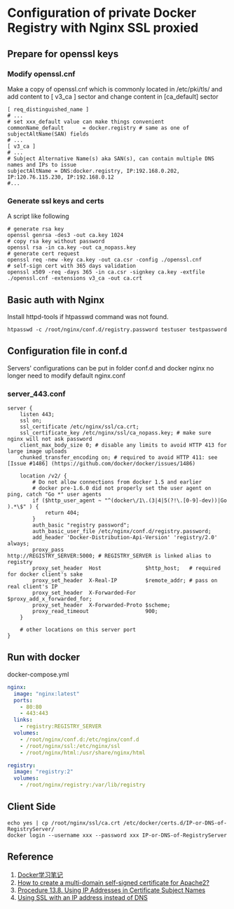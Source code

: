 # Configuration of private Docker Registry with Nginx SSL proxied
## Prepare for openssl keys
### Modify openssl.cnf
Make a copy of openssl.cnf which is commonly located in /etc/pki/tls/ and add content to [ v3_ca ] sector and change content in [ca_default] sector
```script
[ req_distinguished_name ]
# ...
# set xxx_default value can make things convenient
commonName_default		= docker.registry # same as one of subjectAltName(SAN) fields
# ...
[ v3_ca ]
# ...
# Subject Alternative Name(s) aka SAN(s), can contain multiple DNS names and IPs to issue
subjectAltName = DNS:docker.registry, IP:192.168.0.202, IP:120.76.115.230, IP:192.168.0.12
#...
```

### Generate ssl keys and certs
A script like following
```shell
# generate rsa key
openssl genrsa -des3 -out ca.key 1024
# copy rsa key without password
openssl rsa -in ca.key -out ca_nopass.key
# generate cert request
openssl req -new -key ca.key -out ca.csr -config ./openssl.cnf
# self-sign cert with 365 days validation
openssl x509 -req -days 365 -in ca.csr -signkey ca.key -extfile ./openssl.cnf -extensions v3_ca -out ca.crt
```

## Basic auth with Nginx
Install httpd-tools if htpasswd command was not found.
```shell
htpasswd -c /root/nginx/conf.d/registry.password testuser testpassword
```

## Configuration file in conf.d
Servers' configurations can be put in folder conf.d and docker nginx no longer need to modify default nginx.conf
### server_443.conf
```script
server {
    listen 443;
    ssl on;
    ssl_certificate /etc/nginx/ssl/ca.crt;
    ssl_certificate_key /etc/nginx/ssl/ca_nopass.key; # make sure nginx will not ask password
    client_max_body_size 0; # disable any limits to avoid HTTP 413 for large image uploads
    chunked_transfer_encoding on; # required to avoid HTTP 411: see [Issue #1486] (https://github.com/docker/docker/issues/1486)

    location /v2/ {
        # Do not allow connections from docker 1.5 and earlier
        # docker pre-1.6.0 did not properly set the user agent on ping, catch "Go *" user agents
        if ($http_user_agent ~ "^(docker\/1\.(3|4|5(?!\.[0-9]-dev))|Go ).*\$" ) {
            return 404;
        }
        auth_basic "registry password";
        auth_basic_user_file /etc/nginx/conf.d/registry.password;
        add_header 'Docker-Distribution-Api-Version' 'registry/2.0' always;
        proxy_pass                          http://REGISTRY_SERVER:5000; # REGISTRY_SERVER is linked alias to registry
        proxy_set_header  Host              $http_host;   # required for docker client's sake
        proxy_set_header  X-Real-IP         $remote_addr; # pass on real client's IP
        proxy_set_header  X-Forwarded-For   $proxy_add_x_forwarded_for;
        proxy_set_header  X-Forwarded-Proto $scheme;
        proxy_read_timeout                  900;
    }

    # other locations on this server port
}
```

## Run with docker
docker-compose.yml
```yaml
nginx:
  image: "nginx:latest"
  ports:
    - 80:80
    - 443:443
  links:
    - registry:REGISTRY_SERVER
  volumes:
    - /root/nginx/conf.d:/etc/nginx/conf.d
    - /root/nginx/ssl:/etc/nginx/ssl
    - /root/nginx/html:/usr/share/nginx/html

registry:
  image: "registry:2"
  volumes:
    - /root/nginx/registry:/var/lib/registry
```

## Client Side
```shell
echo yes | cp /root/nginx/ssl/ca.crt /etc/docker/certs.d/IP-or-DNS-of-RegistryServer/
docker login --username xxx --password xxx IP-or-DNS-of-RegistryServer
```

## Reference
1. [Docker学习笔记](https://peihsinsu.gitbooks.io/docker-note-book/content/nginx-registry-proxy.html)
2. [How to create a multi-domain self-signed certificate for Apache2?](http://serverfault.com/questions/73689/how-to-create-a-multi-domain-self-signed-certificate-for-apache2)
3. [Procedure 13.8. Using IP Addresses in Certificate Subject Names](https://access.redhat.com/documentation/en-US/Red_Hat_Enterprise_Linux/6/html/Deployment_Guide/sssd-ldap-domain-ip.html)
4. [Using SSL with an IP address instead of DNS](https://bowerstudios.com/node/1007)
